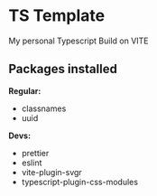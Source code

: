 # TS Template

My personal Typescript Build on VITE

## Packages installed

**Regular:**

- classnames
- uuid

**Devs:**

- prettier
- eslint
- vite-plugin-svgr
- typescript-plugin-css-modules
